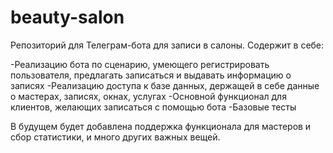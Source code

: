 # beauty-salon

Репозиторий для Телеграм-бота для записи в салоны. Содержит в себе:

-Реализацию бота по сценарию, умеющего регистрировать пользователя, предлагать записаться и выдавать информацию о записях
-Реализацию доступа к базе данных, держащей в себе данные о мастерах, записях, окнах, услугах
-Основной функционал для клиентов, желающих записаться с помощью бота
-Базовые тесты

В будущем будет добавлена поддержка функционала для мастеров и сбор статистики, и много других важных вещей.
